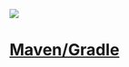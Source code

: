 [![](https://jitpack.io/v/Galaxy-Studios-Dev/JavaAssist.svg)](https://jitpack.io/#Galaxy-Studios-Dev/JavaAssist)

# [Maven/Gradle](https://github.com/Galaxy-Studios-Dev/JavaAssist/wiki)

